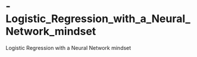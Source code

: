 # -Logistic_Regression_with_a_Neural_Network_mindset
Logistic Regression with a Neural Network mindset

